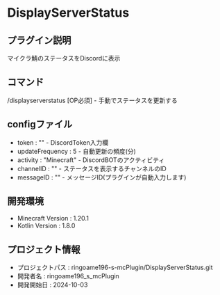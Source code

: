 # DisplayServerStatus

## プラグイン説明
マイクラ鯖のステータスをDiscordに表示

## コマンド
/displayserverstatus <update> [OP必須] - 手動でステータスを更新する

## configファイル
 - token : "" - DiscordToken入力欄
 - updateFrequency : 5 - 自動更新の頻度(分)
 - activity : "Minecraft" - DiscordBOTのアクティビティ
 - channelID : "" - ステータスを表示するチャンネルのID
 - messageID : "" - メッセージID(プラグインが自動入力します)

## 開発環境
- Minecraft Version : 1.20.1
- Kotlin Version : 1.8.0

## プロジェクト情報
- プロジェクトパス : ringoame196-s-mcPlugin/DisplayServerStatus.git
- 開発者名 : ringoame196_s_mcPlugin
- 開発開始日 : 2024-10-03
